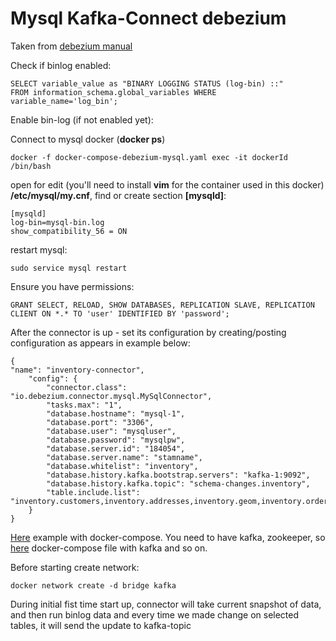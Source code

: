 Mysql Kafka-Connect debezium
============

Taken from [debezium manual](https://debezium.io/documentation/reference/1.3/connectors/mysql.html#enable-the-mysql-binlog-for-cdc_debezium)

Check if binlog enabled:

    SELECT variable_value as "BINARY LOGGING STATUS (log-bin) ::"
    FROM information_schema.global_variables WHERE variable_name='log_bin';

Enable bin-log (if not enabled yet):

Connect to mysql docker (**docker ps**)

    docker -f docker-compose-debezium-mysql.yaml exec -it dockerId /bin/bash

open for edit (you'll need to install **vim** for the container used in this docker) **/etc/mysql/my.cnf**, find or create section **[mysqld]**:

    [mysqld]
    log-bin=mysql-bin.log
    show_compatibility_56 = ON

restart mysql:

    sudo service mysql restart
    
Ensure you have permissions:

    GRANT SELECT, RELOAD, SHOW DATABASES, REPLICATION SLAVE, REPLICATION CLIENT ON *.* TO 'user' IDENTIFIED BY 'password';

After the connector is up - set its configuration by creating/posting configuration as appears in example below:

    {
    "name": "inventory-connector",
        "config": {
            "connector.class": "io.debezium.connector.mysql.MySqlConnector",
            "tasks.max": "1",
            "database.hostname": "mysql-1",
            "database.port": "3306",
            "database.user": "mysqluser",
            "database.password": "mysqlpw",
            "database.server.id": "184054",
            "database.server.name": "stamname",
            "database.whitelist": "inventory",
            "database.history.kafka.bootstrap.servers": "kafka-1:9092",
            "database.history.kafka.topic": "schema-changes.inventory",
            "table.include.list": "inventory.customers,inventory.addresses,inventory.geom,inventory.orders,inventory.products"
        }
    }



[Here](docker-compose-debezium-mysql.yaml) example with docker-compose. You need to have kafka, zookeeper, so [here](docker-compose-kafkas-light.yml) docker-compose file with kafka and so on.

Before starting create network:

    docker network create -d bridge kafka

During initial fist time start up, connector will take current snapshot of data, and then run binlog data and every time we made change on selected tables, it will send the update to kafka-topic